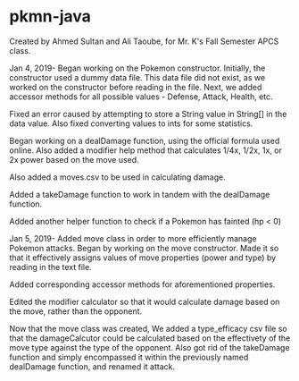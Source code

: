 # pkmn-java
Created by Ahmed Sultan and Ali Taoube, for Mr. K's Fall Semester APCS class.

Jan 4, 2019-
Began working on the Pokemon constructor. Initially, the constructor used a dummy data file. This data file
did not exist, as we worked on the constructor before reading in the file. Next, we added accessor methods for all possible values - Defense, Attack, Health, etc.

Fixed an error caused by attempting to store a String value in String[] in the data value. Also fixed converting values to ints for some statistics.

Began working on a dealDamage function, using the official formula used online. Also added a modifier help method that calculates 1/4x, 1/2x, 1x, or 2x power based on the move used.

Also added a moves.csv to be used in calculating damage.

Added a takeDamage function to work in tandem with the dealDamage function.

Added another helper function to check if a Pokemon has fainted (hp < 0)

Jan 5, 2019-
Added move class in order to more efficiently manage Pokemon attacks. Began by working on the move constructor. Made it so that it effectively assigns values of move properties (power and type) by reading in the text file.

Added corresponding accessor methods for aforementioned properties.

Edited the modifier calculator so that it would calculate damage based on the move, rather than the opponent.

Now that the move class was created, We added a type_efficacy csv file so that the damageCalcutor could be calculated based on the effectivety of the move type against the type of the opponent. Also got rid of the takeDamage function and simply encompassed it within the previously named dealDamage function, and renamed it attack.
